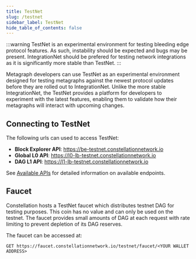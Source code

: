 ```yaml
---
title: TestNet
slug: /testnet
sidebar_label: TestNet
hide_table_of_contents: false
---
```

<intro-end />

:::warning
TestNet is an experimental environment for testing bleeding edge protocol features. As such, instability should be expected and bugs may be present. IntegrationNet should be prefered for testing network integrations as it is significantly more stable than TestNet. 
:::

Metagraph developers can use TestNet as an experimental environment designed for testing metagraphs against the newest protocol updates before they are rolled out to IntegrationNet. Unlike the more stable IntegrationNet, the TestNet provides a platform for developers to experiment with the latest features, enabling them to validate how their metagraphs will interact with upcoming changes.


## Connecting to TestNet
The following urls can used to access TestNet: 
- __Block Explorer API__: https://be-testnet.constellationnetwork.io
- __Global L0 API__: https://l0-lb-testnet.constellationnetwork.io
- __DAG L1 API__: https://l1-lb-testnet.constellationnetwork.io

See [Available APIs](/hypergraph/global-apis) for detailed information on available endpoints. 

## Faucet
Constellation hosts a TestNet faucet which distributes testnet DAG for testing purposes. This coin has no value and can only be used on the testnet. The faucet provides small amounts of DAG at each request with rate limiting to prevent depletion of its DAG reserves. 

The faucet can be accessed at:
```
GET https://faucet.constellationnetwork.io/testnet/faucet/<YOUR WALLET ADDRESS>
```
